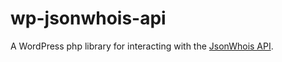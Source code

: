 # wp-jsonwhois-api
A WordPress php library for interacting with the [JsonWhois API](https://jsonwhois.com/docs).
